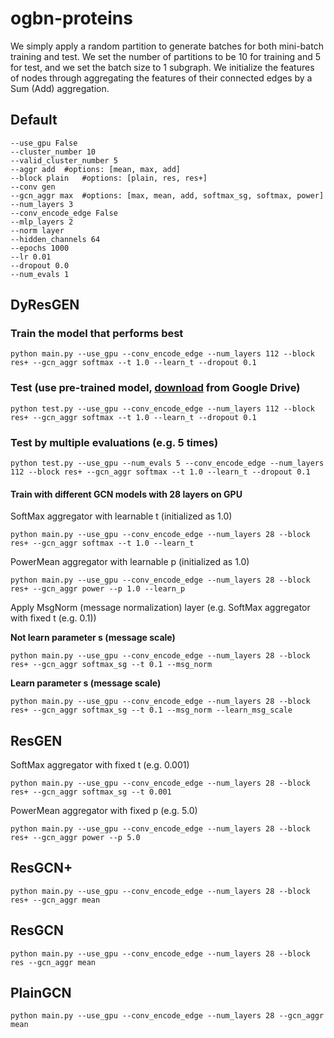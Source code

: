 # ogbn-proteins

We simply apply a random partition to generate batches for both mini-batch training and test. We set the number of partitions to be 10 for training and 5 for test, and we set the batch size to 1 subgraph.  We initialize the features of nodes through aggregating the features of their connected edges by a Sum (Add) aggregation.
## Default 
	--use_gpu False 
    --cluster_number 10 
    --valid_cluster_number 5 
    --aggr add 	#options: [mean, max, add]
    --block plain 	#options: [plain, res, res+]
    --conv gen
    --gcn_aggr max 	#options: [max, mean, add, softmax_sg, softmax, power]
    --num_layers 3
    --conv_encode_edge False
	--mlp_layers 2
    --norm layer
    --hidden_channels 64
    --epochs 1000
    --lr 0.01
    --dropout 0.0
    --num_evals 1

## DyResGEN

### Train the model that performs best
	python main.py --use_gpu --conv_encode_edge --num_layers 112 --block res+ --gcn_aggr softmax --t 1.0 --learn_t --dropout 0.1 
### Test (use pre-trained model, [download](https://drive.google.com/open?id=182bEK33rRyr3lKkRGugUmeTFuEmnjY6J) from Google Drive)
	python test.py --use_gpu --conv_encode_edge --num_layers 112 --block res+ --gcn_aggr softmax --t 1.0 --learn_t --dropout 0.1
### Test by multiple evaluations (e.g. 5 times)

    python test.py --use_gpu --num_evals 5 --conv_encode_edge --num_layers 112 --block res+ --gcn_aggr softmax --t 1.0 --learn_t --dropout 0.1 

#### Train with different GCN models with 28 layers on GPU 

SoftMax aggregator with learnable t (initialized as 1.0)

    python main.py --use_gpu --conv_encode_edge --num_layers 28 --block res+ --gcn_aggr softmax --t 1.0 --learn_t

PowerMean aggregator with learnable p (initialized as 1.0)

    python main.py --use_gpu --conv_encode_edge --num_layers 28 --block res+ --gcn_aggr power --p 1.0 --learn_p

Apply MsgNorm (message normalization) layer (e.g. SoftMax aggregator with fixed t (e.g. 0.1))

**Not learn parameter s (message scale)**

    python main.py --use_gpu --conv_encode_edge --num_layers 28 --block res+ --gcn_aggr softmax_sg --t 0.1 --msg_norm
**Learn parameter s (message scale)**

    python main.py --use_gpu --conv_encode_edge --num_layers 28 --block res+ --gcn_aggr softmax_sg --t 0.1 --msg_norm --learn_msg_scale
    
## ResGEN
SoftMax aggregator with fixed t (e.g. 0.001)

    python main.py --use_gpu --conv_encode_edge --num_layers 28 --block res+ --gcn_aggr softmax_sg --t 0.001
    
PowerMean aggregator with fixed p (e.g. 5.0)
  
    python main.py --use_gpu --conv_encode_edge --num_layers 28 --block res+ --gcn_aggr power --p 5.0
## ResGCN+
	python main.py --use_gpu --conv_encode_edge --num_layers 28 --block res+ --gcn_aggr mean
## ResGCN 
	python main.py --use_gpu --conv_encode_edge --num_layers 28 --block res --gcn_aggr mean
## PlainGCN 
	python main.py --use_gpu --conv_encode_edge --num_layers 28 --gcn_aggr mean



    
